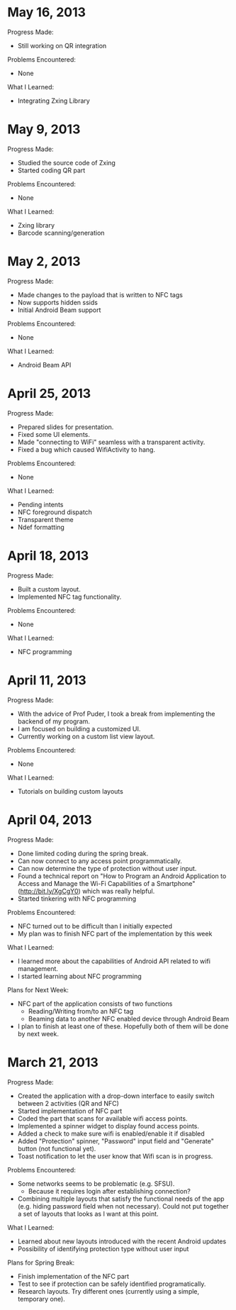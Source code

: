 # May 16, 2013 #

Progress Made:
  * Still working on QR integration

Problems Encountered:
  * None

What I Learned:
  * Integrating Zxing Library

# May 9, 2013 #

Progress Made:
  * Studied the source code of Zxing
  * Started coding QR part

Problems Encountered:
  * None

What I Learned:
  * Zxing library
  * Barcode scanning/generation

# May 2, 2013 #

Progress Made:
  * Made changes to the payload that is written to NFC tags
  * Now supports hidden ssids
  * Initial Android Beam support

Problems Encountered:
  * None

What I Learned:
  * Android Beam API

# April 25, 2013 #

Progress Made:
  * Prepared slides for presentation.
  * Fixed some UI elements.
  * Made "connecting to WiFi" seamless with a transparent activity.
  * Fixed a bug which caused WifiActivity to hang.

Problems Encountered:
  * None

What I Learned:
  * Pending intents
  * NFC foreground dispatch
  * Transparent theme
  * Ndef formatting

# April 18, 2013 #

Progress Made:
  * Built a custom layout.
  * Implemented NFC tag functionality.

Problems Encountered:
  * None

What I Learned:
  * NFC programming

# April 11, 2013 #

Progress Made:
  * With the advice of Prof Puder, I took a break from implementing the backend of my program.
  * I am focused on building a customized UI.
  * Currently working on a custom list view layout.

Problems Encountered:
  * None

What I Learned:
  * Tutorials on building custom layouts

# April 04, 2013 #

Progress Made:
  * Done limited coding during the spring break.
  * Can now connect to any access point programmatically.
  * Can now determine the type of protection without user input.
  * Found a technical report on "How to Program an Android Application to Access and Manage the Wi-Fi Capabilities of a Smartphone" (http://bit.ly/XgCgY0) which was really helpful.
  * Started tinkering with NFC programming

Problems Encountered:
  * NFC turned out to be difficult than I initially expected
  * My plan was to finish NFC part of the implementation by this week

What I Learned:
  * I learned more about the capabilities of Android API related to wifi management.
  * I started learning about NFC programming

Plans for Next Week:
  * NFC part of the application consists of two functions
    * Reading/Writing from/to an NFC tag
    * Beaming data to another NFC enabled device through Android Beam
  * I plan to finish at least one of these. Hopefully both of them will be done by next week.



# March 21, 2013 #

Progress Made:
  * Created the application with a drop-down interface to easily switch between 2 activities (QR and NFC)
  * Started implementation of NFC part
  * Coded the part that scans for available wifi access points.
  * Implemented a spinner widget to display found access points.
  * Added a check to make sure wifi is enabled/enable it if disabled
  * Added "Protection" spinner, "Password" input field and "Generate" button (not functional yet).
  * Toast notification to let the user know that Wifi scan is in progress.

Problems Encountered:
  * Some networks seems to be problematic (e.g. SFSU).
    * Because it requires login after establishing connection?
  * Combining multiple layouts that satisfy the functional needs of the app (e.g. hiding password field when not necessary). Could not put together a set of layouts that looks as I want at this point.

What I Learned:
  * Learned about new layouts introduced with the recent Android updates
  * Possibility of identifying protection type without user input

Plans for Spring Break:
  * Finish implementation of the NFC part
  * Test to see if protection can be safely identified programatically.
  * Research layouts. Try different ones (currently using a simple, temporary one).